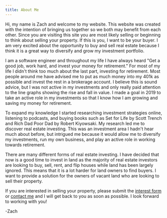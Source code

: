 ```yaml
---
title: About Me
---
```


Hi, my name is Zach and welcome to my website. This website was created with the intention of bringing us together so we both may benefit from each other. Since you are visiting this site you are most likely selling or beginning to think about selling your property. If this is you, I want to be your buyer. I am very excited about the opportunity to buy and sell real estate because I think it is a great way to diversify and grow my investment portfolio.<!-- end_excerpt -->

I am a software engineer and throughout my life I have always heard "Get a good job, work hard, and invest your money for retirement." For most of my life I didn't think too much about the last part, investing for retirement. Most people around me have advised me to put as much money into my 401k as possible and invest the rest in a brokerage account. I believe this is sound advice, but I was not active in my investments and only really paid attention to the line graphs showing the rise and fall in value. I made a goal in 2019 to take an active role in my investments so that I know how I am growing and saving my money for retirement.

To expand my knowledge I started researching investment strategies online, listening to podcasts, and buying books such as Set for Life by Scott Trench and Rich Dad Poor Dad by Robert Kiyowsaki. My research led me to discover real estate investing. This was an investment area I hadn't hear much about before, but intrigued me because it would allow me to diversify my investments, run my own business, and play an active role in working towards retirement.

There are many different forms of real estate investing. I have decided that now is a good time to invest in land as the majority of real estate investors are looking to buy, sell, rent, and flip houses while land has been largely ignored. This means that it is a lot harder for land owners to find buyers. I want to provide a solution for the owners of vacant land who are looking to sell their property.

If you are interested in selling your property, please submit the <a href="/sell">interest form</a> or <a href="/contact">contact me</a> and I will get back to you as soon as possible. I look forward to working with you!

-Zach